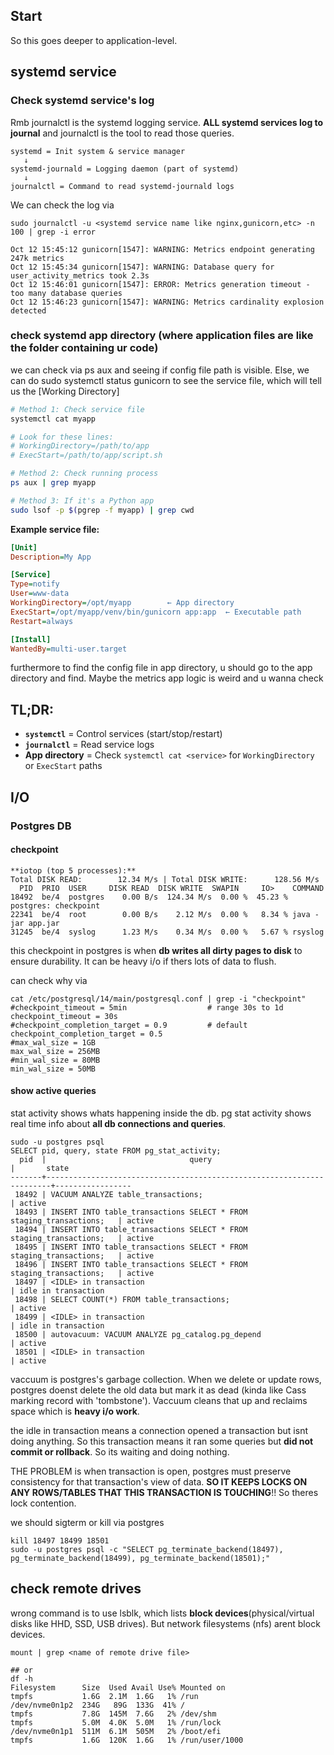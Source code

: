 ## Start
So this goes deeper to application-level.

## systemd service
### Check systemd service's log
Rmb journalctl is the systemd logging service. **ALL systemd services log to journal** and journalctl is the tool to read those queries.
```
systemd = Init system & service manager
   ↓
systemd-journald = Logging daemon (part of systemd)
   ↓
journalctl = Command to read systemd-journald logs
```

We can check the log via
```
sudo journalctl -u <systemd service name like nginx,gunicorn,etc> -n 100 | grep -i error

Oct 12 15:45:12 gunicorn[1547]: WARNING: Metrics endpoint generating 247k metrics
Oct 12 15:45:34 gunicorn[1547]: WARNING: Database query for user_activity_metrics took 2.3s
Oct 12 15:46:01 gunicorn[1547]: ERROR: Metrics generation timeout - too many database queries
Oct 12 15:46:23 gunicorn[1547]: WARNING: Metrics cardinality explosion detected
```

### check systemd app directory (where application files are like the folder containing ur code)
we can check via ps aux and seeing if config file path is visible. Else, we can do sudo systemctl status gunicorn to see the service file, which will tell us the [Working Directory]

```bash
# Method 1: Check service file
systemctl cat myapp

# Look for these lines:
# WorkingDirectory=/path/to/app
# ExecStart=/path/to/app/script.sh

# Method 2: Check running process
ps aux | grep myapp

# Method 3: If it's a Python app
sudo lsof -p $(pgrep -f myapp) | grep cwd
```

**Example service file:**
```ini
[Unit]
Description=My App

[Service]
Type=notify
User=www-data
WorkingDirectory=/opt/myapp        ← App directory
ExecStart=/opt/myapp/venv/bin/gunicorn app:app  ← Executable path
Restart=always

[Install]
WantedBy=multi-user.target
```

furthermore to find the config file in app directory, u should go to the app directory and find. Maybe the metrics app logic is weird and u wanna check 

## TL;DR:

- **`systemctl`** = Control services (start/stop/restart)
- **`journalctl`** = Read service logs
- **App directory** = Check `systemctl cat <service>` for `WorkingDirectory` or `ExecStart` paths

## I/O
### Postgres DB
#### checkpoint
```
**iotop (top 5 processes):**
Total DISK READ:        12.34 M/s | Total DISK WRITE:      128.56 M/s
  PID  PRIO  USER     DISK READ  DISK WRITE  SWAPIN     IO>    COMMAND
18492  be/4  postgres    0.00 B/s  124.34 M/s  0.00 %  45.23 % postgres: checkpoint
22341  be/4  root        0.00 B/s    2.12 M/s  0.00 %   8.34 % java -jar app.jar
31245  be/4  syslog      1.23 M/s    0.34 M/s  0.00 %   5.67 % rsyslog
```

this checkpoint in postgres is when **db writes all dirty pages to disk** to ensure durability. It can be heavy i/o if thers lots of data
to flush.

can check why via
```
cat /etc/postgresql/14/main/postgresql.conf | grep -i "checkpoint"
#checkpoint_timeout = 5min                  # range 30s to 1d
checkpoint_timeout = 30s
#checkpoint_completion_target = 0.9         # default
checkpoint_completion_target = 0.5
#max_wal_size = 1GB
max_wal_size = 256MB
#min_wal_size = 80MB
min_wal_size = 50MB
```

#### show active queries
stat activity shows whats happening inside the db. pg stat activity shows real time info about **all db connections and queries**.
```
sudo -u postgres psql
SELECT pid, query, state FROM pg_stat_activity;
  pid  |                                query                                 |       state
-------+-----------------------------------------------------------------------+-----------------
 18492 | VACUUM ANALYZE table_transactions;                                   | active
 18493 | INSERT INTO table_transactions SELECT * FROM staging_transactions;   | active
 18494 | INSERT INTO table_transactions SELECT * FROM staging_transactions;   | active
 18495 | INSERT INTO table_transactions SELECT * FROM staging_transactions;   | active
 18496 | INSERT INTO table_transactions SELECT * FROM staging_transactions;   | active
 18497 | <IDLE> in transaction                                                | idle in transaction
 18498 | SELECT COUNT(*) FROM table_transactions;                             | active
 18499 | <IDLE> in transaction                                                | idle in transaction
 18500 | autovacuum: VACUUM ANALYZE pg_catalog.pg_depend                      | active
 18501 | <IDLE> in transaction                                                | active
```
vaccuum is postgres's garbage collection. When we delete or update rows, postgres doenst delete the old data but mark it as dead (kinda like Cass marking record with 'tombstone'). Vaccuum cleans that up and reclaims space which is **heavy i/o work**.

the idle in transaction means a connection opened a transaction but isnt doing anything. So this transaction means it ran some queries but **did not commit or rollback**. So its waiting and doing nothing.

THE PROBLEM is when transaction is open, postgres must preserve consistency for that transaction's view of data. **SO IT KEEPS LOCKS ON ANY ROWS/TABLES THAT THIS TRANSACTION IS TOUCHING**!! So theres lock contention. 

we should sigterm or kill via postgres
```
kill 18497 18499 18501
sudo -u postgres psql -c "SELECT pg_terminate_backend(18497), pg_terminate_backend(18499), pg_terminate_backend(18501);"
```

## check remote drives
wrong command is to use lsblk, which lists **block devices**(physical/virtual disks like HHD, SSD, USB drives). But network filesystems (nfs) arent block devices. 
```
mount | grep <name of remote drive file>

## or
df -h
Filesystem      Size  Used Avail Use% Mounted on
tmpfs           1.6G  2.1M  1.6G   1% /run
/dev/nvme0n1p2  234G   89G  133G  41% /
tmpfs           7.8G  145M  7.6G   2% /dev/shm
tmpfs           5.0M  4.0K  5.0M   1% /run/lock
/dev/nvme0n1p1  511M  6.1M  505M   2% /boot/efi
tmpfs           1.6G  120K  1.6G   1% /run/user/1000
```
